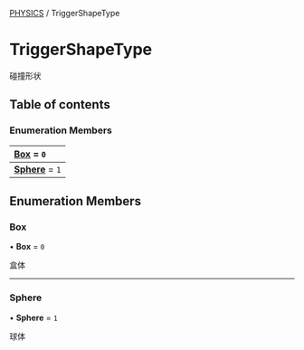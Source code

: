 [PHYSICS](../groups/Core.PHYSICS.md) / TriggerShapeType

# TriggerShapeType <Badge type="tip" text="Enumeration" /> <Score text="TriggerShapeType" />

<p class="content-big"> 碰撞形状 </p>

## Table of contents

### Enumeration Members <Score text="Enumeration" /> 
| **[Box](mw.TriggerShapeType.md#box)** = ``0``  |
| :----- |
| **[Sphere](mw.TriggerShapeType.md#sphere)** = ``1`` |

## Enumeration Members

### Box <Score text="Box" /> 

• **Box** = ``0``

盒体

___

### Sphere <Score text="Sphere" /> 

• **Sphere** = ``1``

球体

